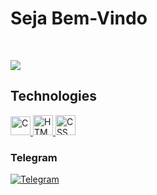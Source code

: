 # Seja Bem-Vindo

<br>

![](https://komarev.com/ghpvc/?username=Sh1nK4tsut-C&style=flat-square)

## Technologies

<p>
        <a href="#">
            <img alt="C" width="32px" height="30px" src="C.png">
        </a>
        <a href="#">
            <img alt="HTML" width="32px" height="32px"
                src="html.svg">
        </a>
        <a href="#">
            <img alt="CSS" width="32px" height="32px" src="ccs3.svg">
        </a>
    </p>
    
### Telegram  
    
<p>
    <a href="https://t.me/Sh1nK4tsu">
        <img alt="Telegram" src="https://img.shields.io/static/v1?style=flat&logo=telegram&logoColor=white&color=%239146FF&label=&message=Sh1nK4tsu"/>
    </a>
</p>
